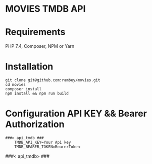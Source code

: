 
# MOVIES TMDB API

# Requirements
   PHP 7.4,
   Composer,
   NPM or Yarn 
 # Installation
    git clone git@github.com:rambey/movies.git
    cd movies
    composer install
    npm install && npm run build
  
# Configuration API KEY && Bearer Authorization 
    ###> api_tmdb ###
        TMDB_API_KEY=Your Api key        
        TMDB_BEARER_TOKEN=BearerToken
    
###< api_tmdb> ###
